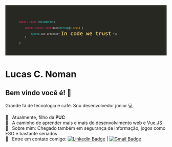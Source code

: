 <!--
**lucasnoman/lucasnoman** is a ✨ _special_ ✨ repository because its `README.md` (this file) appears on your GitHub profile.
Here are some ideas to get you started:
- 🔭 I’m currently working on ...
- 🌱 I’m currently learning ...
- 👯 I’m looking to collaborate on ...
- 🤔 I’m looking for help with ...
- 💬 Ask me about ...
- 📫 How to reach me: ...
- 😄 Pronouns: ...
- ⚡ Fun fact: ...
-->


<img width="auto" src="https://github.com/lucasnoman/lucasnoman/blob/master/8313f67d2546e50652d4e31f74a1a789.jpg">


# Lucas C. Noman

## Bem vindo você é! 👋
Grande fã de tecnologia e café.
Sou desenvolvedor júnior :computer:

 :rocket:  &nbsp; Atualmente, filho da **PUC**
 <br/> :green_book: &nbsp; A caminho de aprender mais e mais do desenvolvimento web e Vue.JS
 <br/> 💬  &nbsp; Sobre mim: Chegado também em segurança de informação, jogos como ESO e bastante seriados
 <br/> :email: &nbsp; Entre em contato comigo: [![Linkedin Badge](https://img.shields.io/badge/-LucasCNoman-blue?style=flat-square&logo=Linkedin&logoColor=white&link=https://www.linkedin.com/in/lucas-calhau-noman-45209b95/)](https://www.linkedin.com/in/lucas-calhau-noman-45209b95/) 
| 
[![Gmail Badge](https://img.shields.io/badge/-lucasnoman7@gmail.com-c14438?style=flat-square&logo=Gmail&logoColor=white&link=mailto:lucasnoman7@gmail.com)](mailto:lucasnoman7@gmail.com)
